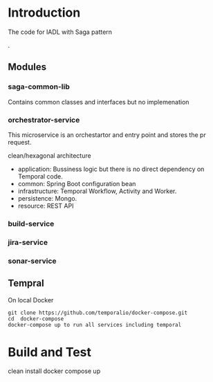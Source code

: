 # Introduction

The code for IADL with Saga pattern

.

## Modules

### saga-common-lib

Contains common classes and interfaces but no implemenation


### orchestrator-service

This microservice is an orchestartor and entry point and stores the pr request.

clean/hexagonal architecture

- application: Bussiness logic but there is no direct dependency on Temporal code.
- common: Spring Boot configuration bean
- infrastructure: Temporal Workflow, Activity and Worker.
- persistence: Mongo.
- resource: REST API

### build-service 

### jira-service

### sonar-service

## Tempral
On local Docker

````commandline
git clone https://github.com/temporalio/docker-compose.git
cd  docker-compose
docker-compose up to run all services including temporal
````

# Build and Test

clean install
docker compose up